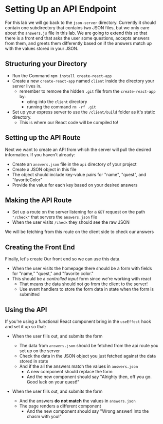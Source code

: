 # Setting Up an API Endpoint

For this lab we will go back to the `json-server` directory.  Currently it should contain one subdirectory that contains two JSON files, but we only care about the `answers.js` file in this lab. We are going to extend this so that there is a front end that asks the user some questions, accepts answers from them, and greets them differently based on if the answers match up with the values stored in your JSON.

## Structuring your Directory

* Run the Command `npm install create-react-app`
* Create a new `create-react-app` named `client` inside the directory your server lives in.
  * remember to remove the hidden `.git` file from the `create-react-app` by:
    * `cd`ing into the `client` directory
    * running the command `rm -rf .git`
* Set up your express server to use the `/client/build` folder as it's static directory.
  * This is where our React code will be compiled to!

## Setting up the API Route

Next we want to create an API from which the server will pull the desired information. If you haven't already:

* Create an `answers.json` file in the `api` directory of your project
* Create a JSON object in this file
* The object should include key-value pairs for "name", "quest", and "favoriteColor"
* Provide the value for each key based on your desired answers

## Making the API Route

* Set up a route on the server listening for a `GET` request on the path `"/check"` that servers the `answers.json` file
* When the user visits `/check` they should see the raw JSON

We will be fetching from this route on the client side to check our answers

## Creating the Front End

Finally, let's create Our front end so we can use this data.

* When the user visits the homepage there should be a form with fields for "name," "quest," and "favorite color."
* This should be a *controlled input* form since we're working with react
  * That means the data should not go from the client to the server!
  * Use event handlers to store the form data in state when the form is submitted

## Using the API

If you're using a functional React component bring in the `useEffect` hook and set it up so that:

* When the user fills out, and submits the form
  * The data from `answers.json` should be fetched from the api route you set up on the server
  * Check the data in the JSON object you just fetched against the data stored in state
  * And if the all the answers match the values in `answers.json`
    * A new component should replace the form
    * And the new component should say "Alrighty then, off you go. Good luck on your quest!"

* When the user fills out, and submits the form
  * And the answers **do not match** the values in `answers.json`
  * The page renders a different component
    * And the new component should say "Wrong answer! Into the chasm with you!"